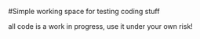 #Simple working space for testing coding stuff

all code is a work in progress, use it under your own risk! 
